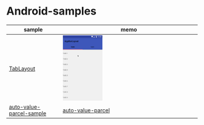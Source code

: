 # Android-samples

sample | memo
--- | ---
[TabLayout](./TabLayout) | <img src="/gif/tablayout.gif" width="30%">
[auto-value-parcel-sample](./auto-value-parcel-sample) | [auto-value-parcel](https://github.com/rharter/auto-value-parcel)
